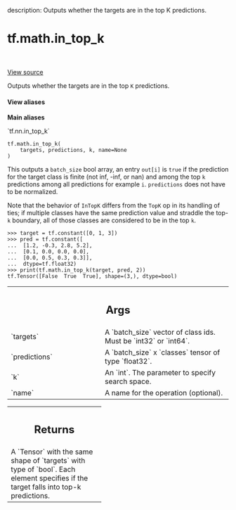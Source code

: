 description: Outputs whether the targets are in the top K predictions.

<div itemscope itemtype="http://developers.google.com/ReferenceObject">
<meta itemprop="name" content="tf.math.in_top_k" />
<meta itemprop="path" content="Stable" />
</div>

# tf.math.in_top_k

<!-- Insert buttons and diff -->

<table class="tfo-notebook-buttons tfo-api nocontent" align="left">

</table>

<a target="_blank" class="external" href="/code/stable/tensorflow/python/ops/nn_ops.py">View source</a>



Outputs whether the targets are in the top `K` predictions.


<section class="expandable">
  <h4 class="showalways">View aliases</h4>
  <p>
<b>Main aliases</b>
<p>`tf.nn.in_top_k`</p>
</p>
</section>

<pre class="devsite-click-to-copy prettyprint lang-py tfo-signature-link">
<code>tf.math.in_top_k(
    targets, predictions, k, name=None
)
</code></pre>



<!-- Placeholder for "Used in" -->

This outputs a `batch_size` bool array, an entry `out[i]` is `true` if the
prediction for the target class is finite (not inf, -inf, or nan) and among
the top `k` predictions among all predictions for example `i`.
`predictions` does not have to be normalized.

Note that the behavior of `InTopK` differs from the `TopK` op in its handling
of ties; if multiple classes have the same prediction value and straddle the
top-`k` boundary, all of those classes are considered to be in the top `k`.

```
>>> target = tf.constant([0, 1, 3])
>>> pred = tf.constant([
...  [1.2, -0.3, 2.8, 5.2],
...  [0.1, 0.0, 0.0, 0.0],
...  [0.0, 0.5, 0.3, 0.3]],
...  dtype=tf.float32)
>>> print(tf.math.in_top_k(target, pred, 2))
tf.Tensor([False  True  True], shape=(3,), dtype=bool)
```

<!-- Tabular view -->
 <table class="responsive fixed orange">
<colgroup><col width="214px"><col></colgroup>
<tr><th colspan="2"><h2 class="add-link">Args</h2></th></tr>

<tr>
<td>
`targets`<a id="targets"></a>
</td>
<td>
A `batch_size` vector of class ids. Must be `int32` or `int64`.
</td>
</tr><tr>
<td>
`predictions`<a id="predictions"></a>
</td>
<td>
A `batch_size` x `classes` tensor of type `float32`.
</td>
</tr><tr>
<td>
`k`<a id="k"></a>
</td>
<td>
An `int`. The parameter to specify search space.
</td>
</tr><tr>
<td>
`name`<a id="name"></a>
</td>
<td>
A name for the operation (optional).
</td>
</tr>
</table>



<!-- Tabular view -->
 <table class="responsive fixed orange">
<colgroup><col width="214px"><col></colgroup>
<tr><th colspan="2"><h2 class="add-link">Returns</h2></th></tr>
<tr class="alt">
<td colspan="2">
A `Tensor` with the same shape of `targets` with type of `bool`. Each
element specifies if the target falls into top-k predictions.
</td>
</tr>

</table>

